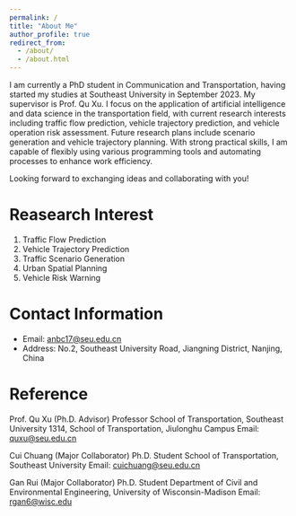 ```yaml
---
permalink: /
title: "About Me"
author_profile: true
redirect_from: 
  - /about/
  - /about.html
---
```


I am currently a PhD student in Communication and Transportation, having started my studies at Southeast University in September 2023. My supervisor is Prof. Qu Xu. I focus on the application of artificial intelligence and data science in the transportation field, with current research interests including traffic flow prediction, vehicle trajectory prediction, and vehicle operation risk assessment. Future research plans include scenario generation and vehicle trajectory planning. With strong practical skills, I am capable of flexibly using various programming tools and automating processes to enhance work efficiency.

Looking forward to exchanging ideas and collaborating with you!

Reasearch Interest
======
1. Traffic Flow Prediction
1. Vehicle Trajectory Prediction
1. Traffic Scenario Generation
1. Urban Spatial Planning
1. Vehicle Risk Warning

Contact Information
======
- Email: anbc17@seu.edu.cn
- Address: No.2, Southeast University Road, Jiangning District, Nanjing, China

Reference
======
Prof. Qu Xu (Ph.D. Advisor)
Professor
School of Transportation, Southeast University
1314, School of Transportation, Jiulonghu Campus
Email: quxu@seu.edu.cn

Cui Chuang (Major Collaborator)
Ph.D. Student
School of Transportation, Southeast University
Email: cuichuang@seu.edu.cn

Gan Rui (Major Collaborator)
Ph.D. Student
Department of Civil and Environmental Engineering, University of Wisconsin-Madison
Email: rgan6@wisc.edu

